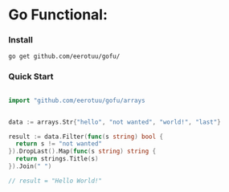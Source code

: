 # Go Functional:

### Install

```
go get github.com/eerotuu/gofu/
```

### Quick Start

```go

import "github.com/eerotuu/gofu/arrays


data := arrays.Str{"hello", "not wanted", "world!", "last"}

result := data.Filter(func(s string) bool {
  return s != "not wanted"
}).DropLast().Map(func(s string) string {
  return strings.Title(s)
}).Join(" ")

// result = "Hello World!"

```
